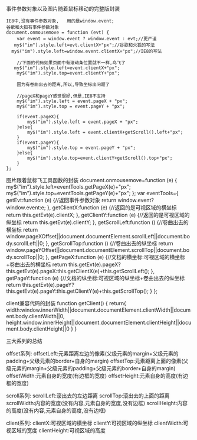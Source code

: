 事件参数对象以及图片随着鼠标移动的完整版封装

    IE8中,没有事件参数对象,   用的是window.event;
    谷歌和火狐有事件参数对象
    document.onmousemove = function (evt) {
        var event = window.event ? window.event : evt;//更严谨
       my$("im").style.left=evt.clientX+"px";//谷歌和火狐的写法
      my$("im").style.left=window.event.clientX+"px";//IE8的写法
 
        //下面的代码如果页面中有滚动条位置就不一样,鸟飞了
       my$("im").style.left=event.clientX+"px";
        my$("im").style.top=event.clientY+"px";

        因为有卷曲出去的距离,所以,导致坐标出问题了

        //pageX和pageY感觉很好,但是,IE8不支持
        my$("im").style.left = event.pageX + "px";
        my$("im").style.top = event.pageY + "px";

        if(event.pageX){
            my$("im").style.left = event.pageX + "px";
        }else{
            my$("im").style.left = event.clientX+getScroll().left+"px";
        }
        if(event.pageY){
            my$("im").style.top = event.pageY + "px";
        }else{
            my$("im").style.top=event.clientY+getScroll().top+"px";
        }
    };

图片跟着鼠标飞工具函数的封装
 document.onmousemove=function (e) {
        my$("im").style.left=eventTools.getPageX(e)+"px";
        my$("im").style.top=eventTools.getPageY(e)+"px";
    };
    var eventTools={
        getEvt:function (e) {//返回事件参数对象
            return window.event?window.event:e;
        },
        getClientX:function (e) {//返回的是可视区域的横坐标
            return this.getEvt(e).clientX;
        },
        getClientY:function (e) {//返回的是可视区域的纵坐标
            return this.getEvt(e).clientY;
        },
        getScrollLeft:function () {//卷曲出去的横坐标
            return window.pageXOffset||document.documentElement.scrollLeft||document.body.scrollLeft||0;
        },
        getScrollTop:function () {//卷曲出去的纵坐标
            return window.pageYOffset||document.documentElement.scrollTop||document.body.scrollTop||0;
        },
        getPageX:function (e) {//文档的横坐标:可视区域的横坐标+卷曲出去的横坐标
            return this.getEvt(e).pageX?this.getEvt(e).pageX:this.getClientX(e)+this.getScrollLeft();
        },
        getPageY:function (e) {//文档的纵坐标:可视区域的纵坐标+卷曲出去的纵坐标
            return this.getEvt(e).pageY?this.getEvt(e).pageY:this.getClientY(e)+this.getScrollTop();
        }
    };

client兼容代码的封装
 function getClient() {
        return{
            width:window.innerWidth||document.documentElement.clientWidth||document.body.clientWidth||0,
            height:window.innerHeight||document.documentElement.clientHeight||document.body.clientHeight||0
        }
    }

三大系列的总结

offset系列:
offsetLeft:元素距离左边的像素(父级元素的margin+父级元素的padding+父级元素的border+自身的margin)
offsetTop:元素距离上面的像素(父级元素的margin+父级元素的padding+父级元素的border+自身的margin)
offsetWidth:元素自身的宽度(有边框的宽度)
offsetHeight:元素自身的高度(有边框的宽度)

scroll系列:
scrollLeft:滚出去的左边距离
scrollTop:滚出去的上面的距离
scrollWidth:内容的宽度(没有内容,元素自身的宽度,没有边框)
scrollHeight:内容的高度(没有内容,元素自身的高度,没有边框)

client系列:
clientX:可视区域的横坐标
clientY:可视区域的纵坐标
clientWidth:可视区域的宽度
clientHeight:可视区域的高度
